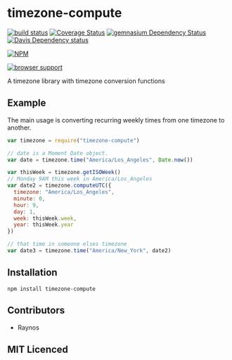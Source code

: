 # timezone-compute

[![build status][1]][2] [![Coverage Status][5]][6] [![gemnasium Dependency Status][7]][8] [![Davis Dependency status][9]][10]

[![NPM][3]][4]

[![browser support][11]][12]

A timezone library with timezone conversion functions

## Example

The main usage is converting recurring weekly times from one
  timezone to another.

```js
var timezone = require("timezone-compute")

// date is a Moment Date object.
var date = timezone.time("America/Los_Angeles", Date.now())

var thisWeek = timezone.getISOWeek()
// Monday 9AM this week in America/Los_Angeles
var date2 = timezone.computeUTC({
  timezone: "America/Los_Angeles",
  minute: 0,
  hour: 9,
  day: 1,
  week: thisWeek.week,
  year: thisWeek.year
})

// that time in someone elses timezone
var date3 = timezone.time("America/New_York", date2)
```

## Installation

`npm install timezone-compute`

## Contributors

 - Raynos

## MIT Licenced

  [1]: https://secure.travis-ci.org/Colingo/timezone-compute.png
  [2]: https://travis-ci.org/Colingo/timezone-compute
  [3]: https://nodei.co/npm/timezone-compute.png
  [4]: https://nodei.co/npm/timezone-compute
  [5]: https://coveralls.io/repos/Colingo/timezone-compute/badge.png
  [6]: https://coveralls.io/r/Colingo/timezone-compute
  [7]: https://gemnasium.com/Colingo/timezone-compute.png
  [8]: https://gemnasium.com/Colingo/timezone-compute
  [9]: https://david-dm.org/Colingo/timezone-compute.png
  [10]: https://david-dm.org/Colingo/timezone-compute
  [11]: https://ci.testling.com/Colingo/timezone-compute.png
  [12]: https://ci.testling.com/Colingo/timezone-compute


